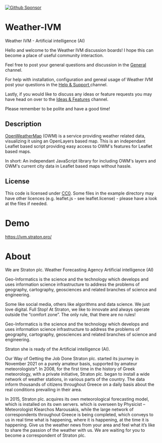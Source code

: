 
[![Github Sponsor](https://img.shields.io/static/v1?label=Sponsor&message=%E2%9D%A4&logo=GitHub&link=https://github.com/sponsors/StratonPro)](https://github.com/sponsors/StratonPro)


# Weather-IVM
Weather IVM - Artificial intelligence (AI)

Hello and welcome to the Weather IVM discussion boards! I hope this can become a place of useful community interaction.

Feel free to post your general questions and discussion in the [General](https://github.com/StratonPro/Weather-IVM/discussions?discussions_q=category%3AGeneral) channel.

For help with installation, configuration and geneal usage of Weather IVM post your questions in the [Help & Support ](https://github.com/StratonPro/Weather-IVM/discussions?discussions_q=category%3A%22Help+%26+Support%22)channel.

Lastly, if you would like to discuss any ideas or feature requests you may have head on over to the [Ideas & Features](https://github.com/StratonPro/Weather-IVM/discussions?discussions_q=category%3A%22Ideas+%26+Features%22) channel.

Please remember to be polite and have a good time!

## Description
[OpenWeatherMap](https://openweathermap.org/) (OWM) is a service providing weather related data, visualizing it using an OpenLayers based map. This is an independant Leaflet based script providing easy access to OWM's features for Leaflet based maps.

In short: An independant JavaScript library for including OWM's layers and OWM's current city data in Leaflet based maps without hassle.

## License

This code is licensed under [CC0](https://creativecommons.org/publicdomain/zero/1.0/ "Creative Commons Zero - Public Domain").
Some files in the example directory may have other licences (e.g. leaflet.js - see leaflet.license) - please have a look at the files if needed.

# Demo
https://ivm.straton.pro/

# About
We are Straton plc.
Weather Forecasting Agency
Artificial intelligence (AI)

Geo-Informatics is the science and the technology which develops and uses information science infrastructure to address the problems of geography, cartography, geosciences and related branches of science and engineering.

Some like social media, others like algorithms and data science. We just love digital. Full Stop! At Straton, we like to innovate and always operate outside the “comfort zone”. The only rule, that there are no rules!

Geo-Informatics is the science and the technology which develops and uses information science infrastructure to address the problems of geography, cartography, geosciences and related branches of science and engineering.

Straton she is ready of the Artificial intelligence (AI).

Our Way of Getting the Job Done
Straton plc. started its journey in November 2021 on a purely amateur basis, supported by amateur meteorologists*. In 2008, for the first time in the history of Greek meteorology, with a private initiative, Straton plc. began to install a wide network of weather stations, in various parts of the country. The data inform thousands of citizens throughout Greece on a daily basis about the real conditions prevailing in their area.

In 2015, Straton plc. acquires its own meteorological forecasting model, which is installed on its own servers. which is overseen by Physicist – Meteorologist Klearchos Marousakis, while the large network of correspondents throughout Greece is being completed, which conveys to us in real time what is happening, where it is happening, at the time it is happening. Give us the weather news from your area and feel what it’s like to share the passion of the weather with us. We are waiting for you to become a correspondent of Straton plc.
